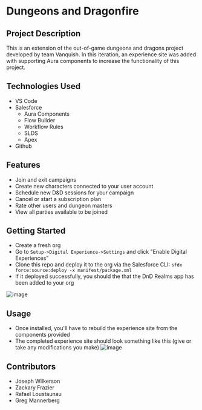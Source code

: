 # Dungeons and Dragonfire

## Project Description
This is an extension of the out-of-game dungeons and dragons project developed by team Vanquish.
In this iteration, an experience site was added with supporting Aura components to increase the 
functionality of this project.

## Technologies Used
* VS Code
* Salesforce
  * Aura Components
  * Flow Builder
  * Workflow Rules
  * SLDS
  * Apex
* Github

## Features
* Join and exit campaigns
* Create new characters connected to your user account
* Schedule new D&D sessions for your campaign
* Cancel or start a subscription plan
* Rate other users and dungeon masters
* View all parties available to be joined

## Getting Started
 * Create a fresh org
 * Go to `Setup->Digital Experience->Settings` and click "Enable Digital Experiences"
 * Clone this repo and deploy it to the org via the Salesforce CLI: `sfdx force:source:deploy -x manifest/package.xml`
 * If it deployed successfully, you should the that the DnD Realms app has been added to your org

![image](https://user-images.githubusercontent.com/52726500/131704631-38eec97c-044d-483b-97a1-1646f6f1624a.png)

## Usage
 * Once installed, you'll have to rebuild the experience site from the components provided
 * The completed experience site should look something like this (give or take any modifications you make)
![image](https://user-images.githubusercontent.com/52726500/131705149-cb144356-6657-4357-b11f-1abf0409a907.png)

## Contributors
 * Joseph Wilkerson
 * Zackary Frazier
 * Rafael Loustaunau
 * Greg Mannerberg
